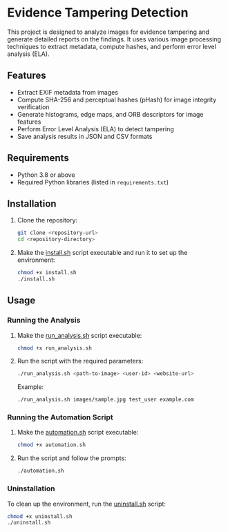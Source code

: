# Evidence Tampering Detection

This project is designed to analyze images for evidence tampering and generate detailed reports on the findings. It uses various image processing techniques to extract metadata, compute hashes, and perform error level analysis (ELA).

## Features

- Extract EXIF metadata from images
- Compute SHA-256 and perceptual hashes (pHash) for image integrity verification
- Generate histograms, edge maps, and ORB descriptors for image features
- Perform Error Level Analysis (ELA) to detect tampering
- Save analysis results in JSON and CSV formats

## Requirements

- Python 3.8 or above
- Required Python libraries (listed in `requirements.txt`)

## Installation

1. Clone the repository:
    ```sh
    git clone <repository-url>
    cd <repository-directory>
    ```

2. Make the [install.sh](http://_vscodecontentref_/1) script executable and run it to set up the environment:
    ```sh
    chmod +x install.sh
    ./install.sh
    ```

## Usage

### Running the Analysis

1. Make the [run_analysis.sh](http://_vscodecontentref_/2) script executable:
    ```sh
    chmod +x run_analysis.sh
    ```

2. Run the script with the required parameters:
    ```sh
    ./run_analysis.sh <path-to-image> <user-id> <website-url>
    ```

    Example:
    ```sh
    ./run_analysis.sh images/sample.jpg test_user example.com
    ```

### Running the Automation Script

1. Make the [automation.sh](http://_vscodecontentref_/3) script executable:
    ```sh
    chmod +x automation.sh
    ```

2. Run the script and follow the prompts:
    ```sh
    ./automation.sh
    ```

### Uninstallation

To clean up the environment, run the [uninstall.sh](http://_vscodecontentref_/4) script:
```sh
chmod +x uninstall.sh
./uninstall.sh